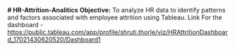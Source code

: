 **# HR-Attrition-Analitics**
**Objective:** To analyze HR data to identify patterns and factors associated with employee attrition using Tableau.
Link For the dashboard -
https://public.tableau.com/app/profile/shruti.thorle/viz/HRAttritionDashboard_17021430620520/Dashboard1

